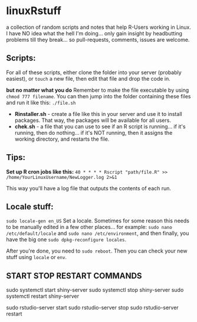 # linuxRstuff
a collection of random scripts and notes that help R-Users working in Linux. I have NO idea what the hell I'm doing... only gain insight by headbutting problems till they break... so pull-requests, comments, issues are welcome.

## Scripts:
For all of these scripts, either clone the folder into your server (probably easiest), or `touch` a new file, then edit that file and drop the code in.

**but no matter what you do** Remember to make the file executable by using `chmod 777 filename`. You can then jump into the folder containing these files and run it like this: `./file.sh`

 - **Rinstaller.sh** - create a file like this in your server and use it to install packages. That way, the packages will be available for all users.
  - **chek.sh** - a file that you can use to see if an R script is running... if it's running, then do nothing... if it's NOT running, then it assigns the working directory, and restarts the file.

## Tips:
**Set up R cron jobs like this:**
`40 * * * * Rscript "path/file.R" >> /home/YourLinuxUsername/NewLogger.log 2>&1`

This way you'll have a log file that outputs the contents of each run.

## Locale stuff:
`sudo locale-gen en_US` Set a locale. Sometimes for some reason this needs to be manually edited in a few other places... for example: `sudo nano /etc/default/locale` and `sudo nano /etc/environment`, and then finally, you have the big one `sudo dpkg-reconfigure locales`.

After you're done, you need to `sudo reboot`. Then you can check your new stuff using `locale` or `env`.


## START STOP RESTART COMMANDS
sudo systemctl start shiny-server
sudo systemctl stop shiny-server
sudo systemctl restart shiny-server

sudo rstudio-server start
sudo rstudio-server stop
sudo rstudio-server restart

